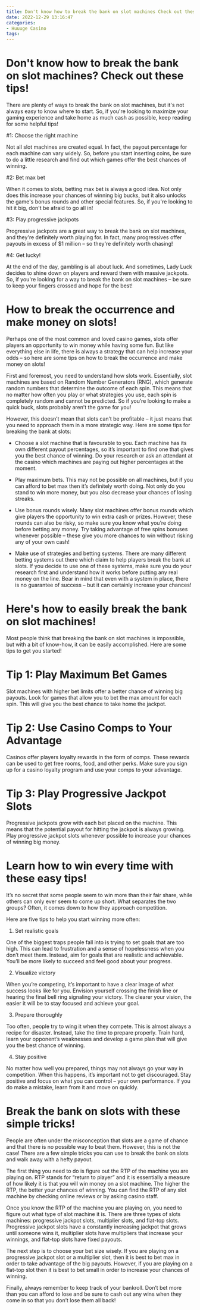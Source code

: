 ```yaml
---
title: Don't know how to break the bank on slot machines Check out these tips!
date: 2022-12-29 13:16:47
categories:
- Huuuge Casino
tags:
---
```



#  Don't know how to break the bank on slot machines? Check out these tips!

There are plenty of ways to break the bank on slot machines, but it's not always easy to know where to start. So, if you're looking to maximize your gaming experience and take home as much cash as possible, keep reading for some helpful tips!

#1: Choose the right machine

Not all slot machines are created equal. In fact, the payout percentage for each machine can vary widely. So, before you start inserting coins, be sure to do a little research and find out which games offer the best chances of winning.

#2: Bet max bet

When it comes to slots, betting max bet is always a good idea. Not only does this increase your chances of winning big bucks, but it also unlocks the game's bonus rounds and other special features. So, if you're looking to hit it big, don't be afraid to go all in!

#3: Play progressive jackpots

Progressive jackpots are a great way to break the bank on slot machines, and they're definitely worth playing for. In fact, many progressives offer payouts in excess of $1 million – so they're definitely worth chasing!

#4: Get lucky!

At the end of the day, gambling is all about luck. And sometimes, Lady Luck decides to shine down on players and reward them with massive jackpots. So, if you're looking for a way to break the bank on slot machines – be sure to keep your fingers crossed and hope for the best!

#  How to break the occurrence and make money on slots!
Perhaps one of the most common and loved casino games, slots offer players an opportunity to win money while having some fun. But like everything else in life, there is always a strategy that can help increase your odds – so here are some tips on how to break the occurrence and make money on slots!

First and foremost, you need to understand how slots work. Essentially, slot machines are based on Random Number Generators (RNG), which generate random numbers that determine the outcome of each spin. This means that no matter how often you play or what strategies you use, each spin is completely random and cannot be predicted. So if you’re looking to make a quick buck, slots probably aren’t the game for you!

However, this doesn’t mean that slots can’t be profitable – it just means that you need to approach them in a more strategic way. Here are some tips for breaking the bank at slots:

- Choose a slot machine that is favourable to you. Each machine has its own different payout percentages, so it’s important to find one that gives you the best chance of winning. Do your research or ask an attendant at the casino which machines are paying out higher percentages at the moment.

- Play maximum bets. This may not be possible on all machines, but if you can afford to bet max then it’s definitely worth doing. Not only do you stand to win more money, but you also decrease your chances of losing streaks.

- Use bonus rounds wisely. Many slot machines offer bonus rounds which give players the opportunity to win extra cash or prizes. However, these rounds can also be risky, so make sure you know what you’re doing before betting any money. Try taking advantage of free spins bonuses whenever possible – these give you more chances to win without risking any of your own cash!

- Make use of strategies and betting systems. There are many different betting systems out there which claim to help players break the bank at slots. If you decide to use one of these systems, make sure you do your research first and understand how it works before putting any real money on the line. Bear in mind that even with a system in place, there is no guarantee of success – but it can certainly increase your chances!

#  Here's how to easily break the bank on slot machines!


Most people think that breaking the bank on slot machines is impossible, but with a bit of know-how, it can be easily accomplished. Here are some tips to get you started!

# Tip 1: Play Maximum Bet Games
Slot machines with higher bet limits offer a better chance of winning big payouts. Look for games that allow you to bet the max amount for each spin. This will give you the best chance to take home the jackpot.

# Tip 2: Use Casino Comps to Your Advantage
 Casinos offer players loyalty rewards in the form of comps. These rewards can be used to get free rooms, food, and other perks. Make sure you sign up for a casino loyalty program and use your comps to your advantage.

# Tip 3: Play Progressive Jackpot Slots
Progressive jackpots grow with each bet placed on the machine. This means that the potential payout for hitting the jackpot is always growing. Play progressive jackpot slots whenever possible to increase your chances of winning big money.

#  Learn how to win every time with these easy tips!

It’s no secret that some people seem to win more than their fair share, while others can only ever seem to come up short. What separates the two groups? Often, it comes down to how they approach competition.

Here are five tips to help you start winning more often:

1. Set realistic goals

One of the biggest traps people fall into is trying to set goals that are too high. This can lead to frustration and a sense of hopelessness when you don’t meet them. Instead, aim for goals that are realistic and achievable. You’ll be more likely to succeed and feel good about your progress.

2. Visualize victory

When you’re competing, it’s important to have a clear image of what success looks like for you. Envision yourself crossing the finish line or hearing the final bell ring signaling your victory. The clearer your vision, the easier it will be to stay focused and achieve your goal.

3. Prepare thoroughly

Too often, people try to wing it when they compete. This is almost always a recipe for disaster. Instead, take the time to prepare properly. Train hard, learn your opponent’s weaknesses and develop a game plan that will give you the best chance of winning.

4. Stay positive

No matter how well you prepared, things may not always go your way in competition. When this happens, it’s important not to get discouraged. Stay positive and focus on what you can control – your own performance. If you do make a mistake, learn from it and move on quickly.

#  Break the bank on slots with these simple tricks!

People are often under the misconception that slots are a game of chance and that there is no possible way to beat them. However, this is not the case! There are a few simple tricks you can use to break the bank on slots and walk away with a hefty payout.

The first thing you need to do is figure out the RTP of the machine you are playing on. RTP stands for “return to player” and it is essentially a measure of how likely it is that you will win money on a slot machine. The higher the RTP, the better your chances of winning. You can find the RTP of any slot machine by checking online reviews or by asking casino staff.

Once you know the RTP of the machine you are playing on, you need to figure out what type of slot machine it is. There are three types of slots machines: progressive jackpot slots, multiplier slots, and flat-top slots. Progressive jackpot slots have a constantly increasing jackpot that grows until someone wins it, multiplier slots have multipliers that increase your winnings, and flat-top slots have fixed payouts.

The next step is to choose your bet size wisely. If you are playing on a progressive jackpot slot or a multiplier slot, then it is best to bet max in order to take advantage of the big payouts. However, if you are playing on a flat-top slot then it is best to bet small in order to increase your chances of winning.

Finally, always remember to keep track of your bankroll. Don’t bet more than you can afford to lose and be sure to cash out any wins when they come in so that you don’t lose them all back!